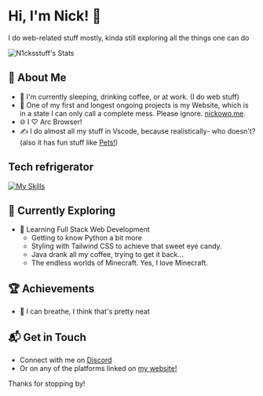 # Hi, I'm Nick!  👋

I do web-related stuff mostly, kinda still exploring all the things one can do

![N1cksstuff's Stats](https://github-readme-stats.vercel.app/api?username=N1cksstuff&theme=vue-dark&show_icons=true&hide_border=true&count_private=true)

## 🚀 About Me

- 🔭 I'm currently sleeping, drinking coffee, or at work. (I do web stuff)
- 📝 One of my first and longest ongoing projects is my Website, which is in a state I can only call a complete mess. Please ignore. [nickowo.me](https://nickowo.me).
- 🌐 I ♡ Arc Browser!
- ✍️ I do almost all my stuff in Vscode, because realistically- who doesn't? (also it has fun stuff like [Pets!](https://marketplace.visualstudio.com/items?itemName=tonybaloney.vscode-pets))

## Tech refrigerator 
[![My Skills](https://skillicons.dev/icons?i=js,html,css,figma,md,python)](https://skillicons.dev)

## 🌱 Currently Exploring

- 🚀 Learning Full Stack Web Development
  - Getting to know Python a bit more
  - Styling with Tailwind CSS to achieve that sweet eye candy.
  - Java drank all my coffee, trying to get it back...
  - The endless worlds of Minecraft. Yes, I love Minecraft.

 ## 🏆 Achievements

- 🌟 I can breathe, I think that's pretty neat


## 📬 Get in Touch

- Connect with me on [Discord](https://discord.gg/g7ZAmTQhsP)
- Or on any of the platforms linked on [my website!](https://nickowo.me)

Thanks for stopping by!
